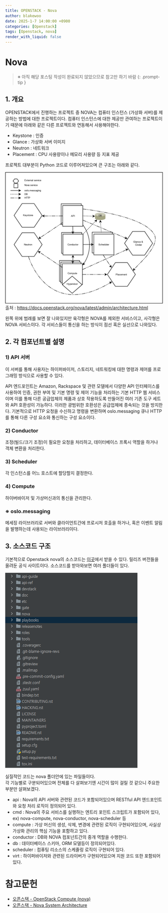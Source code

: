 ```yaml
---
title: OPENSTACK - Nova
author: blakewoo
date: 2025-1-7 14:00:00 +0900
categories: [Openstack]
tags: [Openstack, nova] 
render_with_liquid: false
---
```


# Nova

> ※ 아직 해당 포스팅 작성이 완료되지 않았으므로 참고만 하기 바람
{: .prompt-tip }

## 1. 개요
OPENSTACK에서 진행하는 프로젝트 중 NOVA는 컴퓨터 인스턴스 (가상화 서버)를 제공하는 방법에 대한 프로젝트이다.
컴퓨터 인스턴스에 대한 제공만 관여하는 프로젝트이기 때문에 아래와 같은 다른 프로젝트와 연동해서 사용해야한다.

- Keystone : 인증
- Glance : 가상화 서버 이미지
- Neutron : 네트워크
- Placement : CPU 사용량이나 메모리 사용량 등 지표 제공

프로젝트 대부분이 Python 코드로 이루어져있으며 큰 구조는 아래와 같다.

![img.png](/assets/blog/openstack/nova/img.png)   
출처 : https://docs.openstack.org/nova/latest/admin/architecture.html

왼쪽 위에 범례를 보면 잘 나와있지만 육각형은 NOVA를 제외한 서비스이고, 사각형은 NOVA 서비스이다.
각 서비스들이 통신을 하는 방식이 점선 혹은 실선으로 나와있다.

## 2. 각 컴포넌트별 설명

### 1) API 서버
이 서버를 통해 사용자는 하이퍼바이저, 스토리지, 네트워킹에 대한 명령과 제어를 프로그래밍
방식으로 사용할 수 있다.

API 엔드포인트는 Amazon, Rackspace 및 관련 모델에서 다양한 API 인터페이스를 사용하여 인증, 권한 부여 및 기본 명령 및 제어 기능을
처리하는 기본 HTTP 웹 서비스이며 이를 통해 다른 공급업체의 제품과 상호 작용하도록 만들어진 여러 기존 도구 세트와 API 호환성이 가능하다.
이러한 광범위한 호환성은 공급업체에 종속되는 것을 방지한다. 
기본적으로 HTTP 요청을 수신하고 명령을 변환하며 oslo.messaging 큐나 HTTP를 통해 다른 구성 요소와 통신하는 구성 요소이다.

### 2) Conductor
조정(빌드/크기 조정)이 필요한 요청을 처리하고, 데이터베이스 프록시 역할을 하거나 객체 변환을 처리한다.

### 3) Scheduler
각 인스턴스를 어느 호스트에 할당할지 결정한다.

### 4) Compute
하이버바이저 및 가상머신과의 통신을 관리한다.

### ※ oslo.messaging
메세징 라이브러리로 서버와 클라이언트간에 프로시저 호출을 하거나, 혹은 이벤트 알림을 발행하는데 사용되는 라이브러리이다.

## 3. 소스코드 구조
기본적으로 Openstack nova의 소스코드는 [이곳](https://releases.openstack.org/teams/nova.html)에서 받을 수 있다.
릴리즈 버전들을 올려둔 공식 사이트이다.
소스코드를 받아와보면 여러 폴더들이 있다.

![img.png](../../assets/blog/openstack/nova/img1.png)

실질적인 코드는 nova 폴더안에 있는 파일들이다.    
각 기능별로 구분되어있으며 전체를 다 살펴보기엔 시간이 많이 걸릴 것 같으니 주요한 부분만 살펴보겠다.

- api : Nova의 API 서버와 관련된 코드가 포함되어있으며 RESTful API 엔드포인트와 요청 처리 로직이 정의되어 있다.
- cmd : Nova의 주요 서비스를 실행하는 엔트리 포인트 스크립트가 포함되어 있다, ex) nova-compute, nova-conductor, nova-scheduler 등
- compute : 가상 머신의 생성, 삭제, 변경에 관련된 로직이 구현되어있으며, 사실상 가상화 관리의 핵심 기능을 포함하고 있다.
- conductor : DB와 NOVA 컴포넌트간의 중개 역할을 수행한다.
- db : 데이터베이스 스키마, ORM 모델등이 정의되어있다.
- scheduler : 컴퓨팅 리소스의 스케줄링 로직이 구현되어 있다.
- virt : 하이퍼바이저와 관련된 드라이버가 구현되어있으며 지원 코드 또한 포함되어있다.

# 참고문헌
- [오픈스택 - OpenStack Compute (nova)](https://docs.openstack.org/nova/latest/)
- [오픈스택 - Nova System Architecture](https://docs.openstack.org/nova/latest/admin/architecture.html)  
